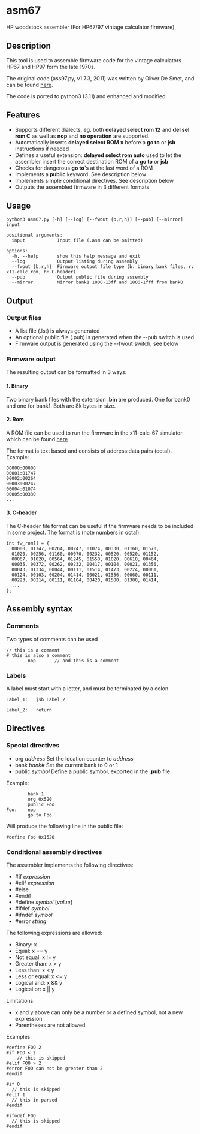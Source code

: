 # asm67
HP woodstock assembler (For HP67/97 vintage calculator firmware)

## Description

This tool is used to assemble firmware code for the vintage calculators HP67
and HP97 form the late 1970s.

The original code (ass97.py, v1.7.3, 2011) was written by Oliver De Smet, and can be
found [here](https://www.hpcalc.org/details/9548).

The code is ported to python3 (3.11) and enhanced and modified.


## Features

- Supports different dialects, eg. both **delayed select rom 12** and **del sel rom C** as well as **nop** and **no operation** are supported.
- Automatically inserts **delayed select ROM x** before a **go to** or **jsb** instructions if needed
- Defines a useful extension: **delayed select rom auto** used to let the assembler insert the correct destination ROM of a **go to** or **jsb**
- Checks for dangerous **go to**'s at the last word of a ROM
- Implements a **public** keyword. See description below
- Implements simple conditional directives. See description below
- Outputs the assembled firmware in 3 different formats


## Usage

```
python3 asm67.py [-h] [--log] [--fwout {b,r,h}] [--pub] [--mirror] input

positional arguments:
  input            Input file (.asm can be omitted)

options:
  -h, --help       show this help message and exit
  --log            Output listing during assembly
  --fwout {b,r,h}  Firmware output file type (b: binary bank files, r: x11-calc rom, h: C-header)
  --pub            Output public file during assembly
  --mirror         Mirror bank1 1000-13ff and 1800-1fff from bank0
```


## Output

### Output files

- A list file (.lst) is always generated
- An optional public file (.pub) is generated when the --pub switch is used
- Firmware output is generated using the --fwout switch, see below


### Firmware output

The resulting output can be formatted in 3 ways:

#### 1. Binary

Two binary bank files with the extension **.bin** are produced.
One for bank0 and one for bank1.
Both are 8k bytes in size.


#### 2. Rom

A ROM file can be used to run the firmware in the x11-calc-67
simulator which can be found [here](https://github.com/mike632t/x11-calc)

The format is text based and consists of address:data pairs (octal).
Example:
```
00000:00000
00001:01747
00002:00264
00003:00247
00004:01074
00005:00330
...
```

#### 3. C-header

The C-header file format can be useful if the firmware needs to be included
in some project. The format is (note numbers in octal):
```
int fw_rom[] = {
  00000, 01747, 00264, 00247, 01074, 00330, 01160, 01570,
  01020, 00256, 01160, 00070, 00232, 00520, 00520, 01152,
  00067, 01020, 00564, 01245, 01550, 01020, 00610, 00464,
  00035, 00372, 00262, 00232, 00417, 00104, 00021, 01356,
  00043, 01334, 00044, 00111, 01514, 01473, 00224, 00061,
  00124, 00103, 00204, 01414, 00021, 01556, 00060, 00111,
  00223, 00214, 00111, 01104, 00420, 01500, 01300, 01414,
  ...
};
```



## Assembly syntax

### Comments

Two types of comments can be used
```
// this is a comment
# this is also a comment
        nop       // and this is a comment
```

### Labels

A label must start with a letter, and must be terminated by a colon
```
Label_1:   jsb Label_2

Label_2:   return
```


## Directives

### Special directives

- org _address_     Set the location counter to _address_
- bank _bank#_      Set the current bank to 0 or 1
- public _symbol_   Define a public symbol, exported in the **.pub** file

Example:
```
        bank 1
        org 0x520
        public Foo
Foo:    nop
        go to Foo
```

Will produce the following line in the public file:
```
#define Foo 0x1520
```


### Conditional assembly directives

The assembler implements the following directives:
- #if _expression_
- #elif _expression_
- #else
- #endif
- #define _symbol_ [_value_]
- #ifdef _symbol_
- #ifndef _symbol_
- #error _string_

The following expressions are allowed:
- Binary: x
- Equal: x == y
- Not equal: x != y
- Greater than: x > y
- Less than: x < y
- Less or equal: x <= y
- Logical and: x && y
- Logical or: x || y

Limitations:
- x and y above can only be a number or a defined symbol, not a new expression
- Parentheses are not allowed

Examples:
```
#define FOO 2
#if FOO < 2
    // this is skipped
#elif FOO > 2
#error FOO can not be greater than 2
#endif

#if 0
  // this is skipped
#elif 1
  // this in parsed
#endif

#ifndef FOO
  // this is skipped
#endif
```
